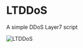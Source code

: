 # LTDDoS
A simple DDoS Layer7 script

![LTDDoS](https://github.com/kef0/LTDDoS/assets/45327810/d83b0361-a364-4ddf-9872-e72703e718c7)
